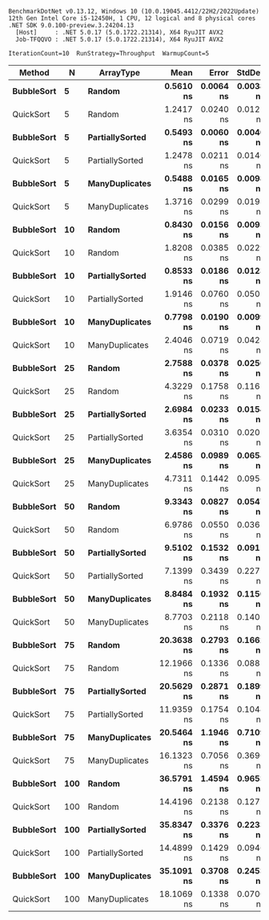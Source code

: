 ```

BenchmarkDotNet v0.13.12, Windows 10 (10.0.19045.4412/22H2/2022Update)
12th Gen Intel Core i5-12450H, 1 CPU, 12 logical and 8 physical cores
.NET SDK 9.0.100-preview.3.24204.13
  [Host]     : .NET 5.0.17 (5.0.1722.21314), X64 RyuJIT AVX2
  Job-TFQQVO : .NET 5.0.17 (5.0.1722.21314), X64 RyuJIT AVX2

IterationCount=10  RunStrategy=Throughput  WarmupCount=5  

```
| Method     | N   | ArrayType       | Mean       | Error     | StdDev    | Gen0   | Allocated |
|----------- |---- |---------------- |-----------:|----------:|----------:|-------:|----------:|
| **BubbleSort** | **5**   | **Random**          |  **0.5610 ns** | **0.0064 ns** | **0.0038 ns** | **0.0001** |         **-** |
| QuickSort  | 5   | Random          |  1.2417 ns | 0.0240 ns | 0.0125 ns | 0.0002 |       1 B |
| **BubbleSort** | **5**   | **PartiallySorted** |  **0.5493 ns** | **0.0060 ns** | **0.0040 ns** | **0.0001** |         **-** |
| QuickSort  | 5   | PartiallySorted |  1.2478 ns | 0.0211 ns | 0.0140 ns | 0.0002 |       1 B |
| **BubbleSort** | **5**   | **ManyDuplicates**  |  **0.5488 ns** | **0.0165 ns** | **0.0098 ns** | **0.0001** |         **-** |
| QuickSort  | 5   | ManyDuplicates  |  1.3716 ns | 0.0299 ns | 0.0198 ns | 0.0002 |       1 B |
| **BubbleSort** | **10**  | **Random**          |  **0.8430 ns** | **0.0156 ns** | **0.0093 ns** | **0.0001** |       **1 B** |
| QuickSort  | 10  | Random          |  1.8208 ns | 0.0385 ns | 0.0229 ns | 0.0002 |       1 B |
| **BubbleSort** | **10**  | **PartiallySorted** |  **0.8533 ns** | **0.0186 ns** | **0.0123 ns** | **0.0001** |       **1 B** |
| QuickSort  | 10  | PartiallySorted |  1.9146 ns | 0.0760 ns | 0.0503 ns | 0.0002 |       1 B |
| **BubbleSort** | **10**  | **ManyDuplicates**  |  **0.7798 ns** | **0.0190 ns** | **0.0099 ns** | **0.0001** |       **1 B** |
| QuickSort  | 10  | ManyDuplicates  |  2.4046 ns | 0.0719 ns | 0.0428 ns | 0.0002 |       1 B |
| **BubbleSort** | **25**  | **Random**          |  **2.7588 ns** | **0.0378 ns** | **0.0250 ns** | **0.0002** |       **1 B** |
| QuickSort  | 25  | Random          |  4.3229 ns | 0.1758 ns | 0.1163 ns | 0.0004 |       3 B |
| **BubbleSort** | **25**  | **PartiallySorted** |  **2.6984 ns** | **0.0233 ns** | **0.0154 ns** | **0.0002** |       **1 B** |
| QuickSort  | 25  | PartiallySorted |  3.6354 ns | 0.0310 ns | 0.0205 ns | 0.0004 |       3 B |
| **BubbleSort** | **25**  | **ManyDuplicates**  |  **2.4586 ns** | **0.0989 ns** | **0.0654 ns** | **0.0002** |       **1 B** |
| QuickSort  | 25  | ManyDuplicates  |  4.7311 ns | 0.1442 ns | 0.0954 ns | 0.0004 |       3 B |
| **BubbleSort** | **50**  | **Random**          |  **9.3343 ns** | **0.0827 ns** | **0.0547 ns** | **0.0003** |       **2 B** |
| QuickSort  | 50  | Random          |  6.9786 ns | 0.0550 ns | 0.0363 ns | 0.0007 |       4 B |
| **BubbleSort** | **50**  | **PartiallySorted** |  **9.5102 ns** | **0.1532 ns** | **0.0911 ns** | **0.0003** |       **2 B** |
| QuickSort  | 50  | PartiallySorted |  7.1399 ns | 0.3439 ns | 0.2275 ns | 0.0007 |       4 B |
| **BubbleSort** | **50**  | **ManyDuplicates**  |  **8.8484 ns** | **0.1932 ns** | **0.1150 ns** | **0.0003** |       **2 B** |
| QuickSort  | 50  | ManyDuplicates  |  8.7703 ns | 0.2118 ns | 0.1401 ns | 0.0007 |       4 B |
| **BubbleSort** | **75**  | **Random**          | **20.3638 ns** | **0.2793 ns** | **0.1662 ns** | **0.0005** |       **3 B** |
| QuickSort  | 75  | Random          | 12.1966 ns | 0.1336 ns | 0.0883 ns | 0.0010 |       7 B |
| **BubbleSort** | **75**  | **PartiallySorted** | **20.5629 ns** | **0.2871 ns** | **0.1899 ns** | **0.0005** |       **3 B** |
| QuickSort  | 75  | PartiallySorted | 11.9359 ns | 0.1754 ns | 0.1044 ns | 0.0010 |       7 B |
| **BubbleSort** | **75**  | **ManyDuplicates**  | **20.5464 ns** | **1.1946 ns** | **0.7109 ns** | **0.0005** |       **3 B** |
| QuickSort  | 75  | ManyDuplicates  | 16.1323 ns | 0.7056 ns | 0.3690 ns | 0.0010 |       7 B |
| **BubbleSort** | **100** | **Random**          | **36.5791 ns** | **1.4594 ns** | **0.9653 ns** | **0.0006** |       **4 B** |
| QuickSort  | 100 | Random          | 14.4196 ns | 0.2138 ns | 0.1272 ns | 0.0013 |       8 B |
| **BubbleSort** | **100** | **PartiallySorted** | **35.8347 ns** | **0.3376 ns** | **0.2233 ns** | **0.0006** |       **4 B** |
| QuickSort  | 100 | PartiallySorted | 14.4899 ns | 0.1429 ns | 0.0946 ns | 0.0013 |       8 B |
| **BubbleSort** | **100** | **ManyDuplicates**  | **35.1091 ns** | **0.3708 ns** | **0.2453 ns** | **0.0006** |       **4 B** |
| QuickSort  | 100 | ManyDuplicates  | 18.1069 ns | 0.1338 ns | 0.0700 ns | 0.0013 |       8 B |

